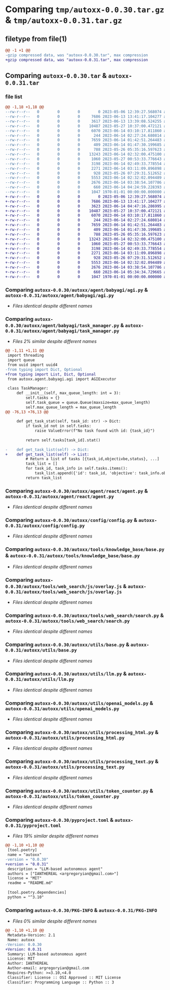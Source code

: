 # Comparing `tmp/autoxx-0.0.30.tar.gz` & `tmp/autoxx-0.0.31.tar.gz`

## filetype from file(1)

```diff
@@ -1 +1 @@
-gzip compressed data, was "autoxx-0.0.30.tar", max compression
+gzip compressed data, was "autoxx-0.0.31.tar", max compression
```

## Comparing `autoxx-0.0.30.tar` & `autoxx-0.0.31.tar`

### file list

```diff
@@ -1,18 +1,18 @@
--rw-r--r--   0        0        0        0 2023-05-06 12:39:27.568074 autoxx-0.0.30/README.md
--rw-r--r--   0        0        0     7686 2023-06-13 13:41:17.104277 autoxx-0.0.30/autoxx/agent/babyagi/agi.py
--rw-r--r--   0        0        0     3617 2023-06-13 13:39:08.524255 autoxx-0.0.30/autoxx/agent/babyagi/task_manager.py
--rw-r--r--   0        0        0    10487 2023-05-27 10:37:00.472121 autoxx-0.0.30/autoxx/agent/react/agent.py
--rw-r--r--   0        0        0     6070 2023-06-14 03:10:17.811860 autoxx-0.0.30/autoxx/config/config.py
--rw-r--r--   0        0        0      244 2023-06-14 02:27:24.680814 autoxx-0.0.30/autoxx/setup.py
--rw-r--r--   0        0        0     7659 2023-06-14 01:42:51.264483 autoxx-0.0.30/autoxx/tools/knowledge_base/base.py
--rw-r--r--   0        0        0      409 2023-06-14 01:47:30.199685 autoxx-0.0.30/autoxx/tools/llm/base.py
--rw-r--r--   0        0        0      788 2023-05-26 05:35:16.597623 autoxx-0.0.30/autoxx/tools/web_search/js/overlay.js
--rw-r--r--   0        0        0    13243 2023-06-14 02:32:00.475100 autoxx-0.0.30/autoxx/tools/web_search/search.py
--rw-r--r--   0        0        0     1060 2023-05-27 00:53:33.776643 autoxx-0.0.30/autoxx/utils/base.py
--rw-r--r--   0        0        0     3198 2023-06-14 02:49:33.778554 autoxx-0.0.30/autoxx/utils/llm.py
--rw-r--r--   0        0        0     2271 2023-06-14 03:11:09.896898 autoxx-0.0.30/autoxx/utils/openai_models.py
--rw-r--r--   0        0        0      928 2023-05-26 07:29:31.512652 autoxx-0.0.30/autoxx/utils/processing_html.py
--rw-r--r--   0        0        0     5553 2023-06-14 02:32:02.094489 autoxx-0.0.30/autoxx/utils/processing_text.py
--rw-r--r--   0        0        0     2676 2023-06-14 03:38:54.107786 autoxx-0.0.30/autoxx/utils/token_counter.py
--rw-r--r--   0        0        0      660 2023-06-14 04:24:59.228393 autoxx-0.0.30/pyproject.toml
--rw-r--r--   0        0        0     1047 1970-01-01 00:00:00.000000 autoxx-0.0.30/PKG-INFO
+-rw-r--r--   0        0        0        0 2023-05-06 12:39:27.568074 autoxx-0.0.31/README.md
+-rw-r--r--   0        0        0     7686 2023-06-13 13:41:17.104277 autoxx-0.0.31/autoxx/agent/babyagi/agi.py
+-rw-r--r--   0        0        0     3623 2023-06-14 04:47:16.286995 autoxx-0.0.31/autoxx/agent/babyagi/task_manager.py
+-rw-r--r--   0        0        0    10487 2023-05-27 10:37:00.472121 autoxx-0.0.31/autoxx/agent/react/agent.py
+-rw-r--r--   0        0        0     6070 2023-06-14 03:10:17.811860 autoxx-0.0.31/autoxx/config/config.py
+-rw-r--r--   0        0        0      244 2023-06-14 02:27:24.680814 autoxx-0.0.31/autoxx/setup.py
+-rw-r--r--   0        0        0     7659 2023-06-14 01:42:51.264483 autoxx-0.0.31/autoxx/tools/knowledge_base/base.py
+-rw-r--r--   0        0        0      409 2023-06-14 01:47:30.199685 autoxx-0.0.31/autoxx/tools/llm/base.py
+-rw-r--r--   0        0        0      788 2023-05-26 05:35:16.597623 autoxx-0.0.31/autoxx/tools/web_search/js/overlay.js
+-rw-r--r--   0        0        0    13243 2023-06-14 02:32:00.475100 autoxx-0.0.31/autoxx/tools/web_search/search.py
+-rw-r--r--   0        0        0     1060 2023-05-27 00:53:33.776643 autoxx-0.0.31/autoxx/utils/base.py
+-rw-r--r--   0        0        0     3198 2023-06-14 02:49:33.778554 autoxx-0.0.31/autoxx/utils/llm.py
+-rw-r--r--   0        0        0     2271 2023-06-14 03:11:09.896898 autoxx-0.0.31/autoxx/utils/openai_models.py
+-rw-r--r--   0        0        0      928 2023-05-26 07:29:31.512652 autoxx-0.0.31/autoxx/utils/processing_html.py
+-rw-r--r--   0        0        0     5553 2023-06-14 02:32:02.094489 autoxx-0.0.31/autoxx/utils/processing_text.py
+-rw-r--r--   0        0        0     2676 2023-06-14 03:38:54.107786 autoxx-0.0.31/autoxx/utils/token_counter.py
+-rw-r--r--   0        0        0      660 2023-06-14 05:34:34.729665 autoxx-0.0.31/pyproject.toml
+-rw-r--r--   0        0        0     1047 1970-01-01 00:00:00.000000 autoxx-0.0.31/PKG-INFO
```

### Comparing `autoxx-0.0.30/autoxx/agent/babyagi/agi.py` & `autoxx-0.0.31/autoxx/agent/babyagi/agi.py`

 * *Files identical despite different names*

### Comparing `autoxx-0.0.30/autoxx/agent/babyagi/task_manager.py` & `autoxx-0.0.31/autoxx/agent/babyagi/task_manager.py`

 * *Files 2% similar despite different names*

```diff
@@ -1,11 +1,11 @@
 import threading
 import queue
 from uuid import uuid4
-from typing import Dict, Optional
+from typing import List, Dict, Optional
 from autoxx.agent.babyagi.agi import AGIExecutor
   
 class TaskManager:  
     def __init__(self, max_queue_length: int = 3):
         self.tasks = {}
         self.task_queue = queue.Queue(maxsize=max_queue_length)
         self.max_queue_length = max_queue_length
@@ -76,13 +76,13 @@
 
     def get_task_stat(self, task_id: str) -> Dict:
         if task_id not in self.tasks:
             raise ValueError(f"No task found with id: {task_id}")
   
         return self.tasks[task_id].stat()
 
-    def get_task_list(self) -> Dict:
+    def get_task_list(self) -> List:
         # Return a list of tasks [{task_id,objectivbe,status}, ...]
         task_list = []
         for task_id, task_info in self.tasks.items():
             task_list.append({'id': task_id, 'objective': task_info.objective, 'status': task_info.status})
         return task_list
```

### Comparing `autoxx-0.0.30/autoxx/agent/react/agent.py` & `autoxx-0.0.31/autoxx/agent/react/agent.py`

 * *Files identical despite different names*

### Comparing `autoxx-0.0.30/autoxx/config/config.py` & `autoxx-0.0.31/autoxx/config/config.py`

 * *Files identical despite different names*

### Comparing `autoxx-0.0.30/autoxx/tools/knowledge_base/base.py` & `autoxx-0.0.31/autoxx/tools/knowledge_base/base.py`

 * *Files identical despite different names*

### Comparing `autoxx-0.0.30/autoxx/tools/web_search/js/overlay.js` & `autoxx-0.0.31/autoxx/tools/web_search/js/overlay.js`

 * *Files identical despite different names*

### Comparing `autoxx-0.0.30/autoxx/tools/web_search/search.py` & `autoxx-0.0.31/autoxx/tools/web_search/search.py`

 * *Files identical despite different names*

### Comparing `autoxx-0.0.30/autoxx/utils/base.py` & `autoxx-0.0.31/autoxx/utils/base.py`

 * *Files identical despite different names*

### Comparing `autoxx-0.0.30/autoxx/utils/llm.py` & `autoxx-0.0.31/autoxx/utils/llm.py`

 * *Files identical despite different names*

### Comparing `autoxx-0.0.30/autoxx/utils/openai_models.py` & `autoxx-0.0.31/autoxx/utils/openai_models.py`

 * *Files identical despite different names*

### Comparing `autoxx-0.0.30/autoxx/utils/processing_html.py` & `autoxx-0.0.31/autoxx/utils/processing_html.py`

 * *Files identical despite different names*

### Comparing `autoxx-0.0.30/autoxx/utils/processing_text.py` & `autoxx-0.0.31/autoxx/utils/processing_text.py`

 * *Files identical despite different names*

### Comparing `autoxx-0.0.30/autoxx/utils/token_counter.py` & `autoxx-0.0.31/autoxx/utils/token_counter.py`

 * *Files identical despite different names*

### Comparing `autoxx-0.0.30/pyproject.toml` & `autoxx-0.0.31/pyproject.toml`

 * *Files 19% similar despite different names*

```diff
@@ -1,10 +1,10 @@
 [tool.poetry]
 name = "autoxx"
-version = "0.0.30"
+version = "0.0.31"
 description = "LLM-based autonomous agent"
 authors = ["IANTHEREAL <argregoryian@gmail.com>"]
 license = "MIT"
 readme = "README.md"
 
 [tool.poetry.dependencies]
 python = "^3.10"
```

### Comparing `autoxx-0.0.30/PKG-INFO` & `autoxx-0.0.31/PKG-INFO`

 * *Files 0% similar despite different names*

```diff
@@ -1,10 +1,10 @@
 Metadata-Version: 2.1
 Name: autoxx
-Version: 0.0.30
+Version: 0.0.31
 Summary: LLM-based autonomous agent
 License: MIT
 Author: IANTHEREAL
 Author-email: argregoryian@gmail.com
 Requires-Python: >=3.10,<4.0
 Classifier: License :: OSI Approved :: MIT License
 Classifier: Programming Language :: Python :: 3
```

